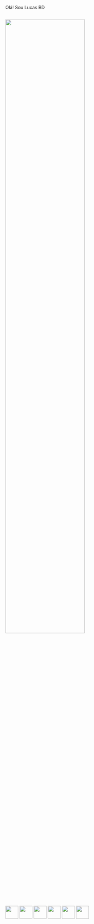 Olá! Sou Lucas BD 

##

<div>
<img width="70%"
  src="https://github-readme-stats.vercel.app/api/top-langs/?username=LucasBDoficial&layout=compact&langs_count=16&&theme=dark"
  media="(prefers-color-scheme: dark)" />
</div>    
  
##
  
<div>
 <img height="40em" src="https://cdn.jsdelivr.net/gh/devicons/devicon/icons/vscode/vscode-original.svg" />
 <img height="40em" src="https://cdn.jsdelivr.net/gh/devicons/devicon/icons/html5/html5-original.svg" />
 <img height="40em" src="https://cdn.jsdelivr.net/gh/devicons/devicon/icons/css3/css3-original.svg" />
 <img height="40em" src="https://cdn.jsdelivr.net/gh/devicons/devicon/icons/javascript/javascript-original.svg" />
 <img height="40em" src="https://cdn.jsdelivr.net/gh/devicons/devicon/icons/react/react-original.svg" />
 <img height="40em" src="https://cdn.jsdelivr.net/gh/devicons/devicon/icons/figma/figma-original.svg" />
</div>  
